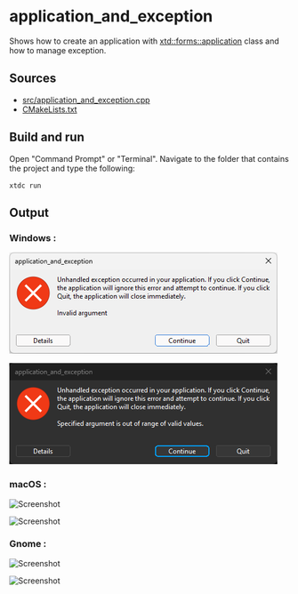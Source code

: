 # application_and_exception

Shows how to create an application with [xtd::forms::application](https://gammasoft71.github.io/xtd/reference_guides/latest/classxtd_1_1forms_1_1application.html) class and how to manage exception.

## Sources

* [src/application_and_exception.cpp](src/application_and_exception.cpp)
* [CMakeLists.txt](CMakeLists.txt)

## Build and run

Open "Command Prompt" or "Terminal". Navigate to the folder that contains the project and type the following:

```shell
xtdc run
```

## Output

### Windows :

![Screenshot](../../../../docs/pictures/examples/application_and_exception_w.png)

![Screenshot](../../../../docs/pictures/examples/application_and_exception_wd.png)

### macOS :

![Screenshot](../../../../docs/pictures/examples/application_and_exception_m.png)

![Screenshot](../../../../docs/pictures/examples/application_and_exception_md.png)

### Gnome :

![Screenshot](../../../../docs/pictures/examples/application_and_exception_g.png)

![Screenshot](../../../../docs/pictures/examples/application_and_exception_gd.png)

